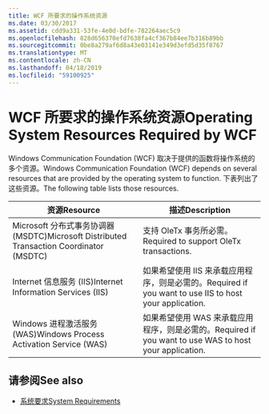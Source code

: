 ```yaml
---
title: WCF 所要求的操作系统资源
ms.date: 03/30/2017
ms.assetid: cdd9a331-53fe-4e0d-bdfe-782264aec5c9
ms.openlocfilehash: 828d656370efd7638fa4cf367b84ee7b316b89bb
ms.sourcegitcommit: 0be8a279af6d8a43e03141e349d3efd5d35f8767
ms.translationtype: MT
ms.contentlocale: zh-CN
ms.lasthandoff: 04/18/2019
ms.locfileid: "59100925"
---
```

# <a name="operating-system-resources-required-by-wcf"></a><span data-ttu-id="7df98-102">WCF 所要求的操作系统资源</span><span class="sxs-lookup"><span data-stu-id="7df98-102">Operating System Resources Required by WCF</span></span>
<span data-ttu-id="7df98-103">Windows Communication Foundation (WCF) 取决于提供的函数将操作系统的多个资源。</span><span class="sxs-lookup"><span data-stu-id="7df98-103">Windows Communication Foundation (WCF) depends on several resources that are provided by the operating system to function.</span></span> <span data-ttu-id="7df98-104">下表列出了这些资源。</span><span class="sxs-lookup"><span data-stu-id="7df98-104">The following table lists those resources.</span></span>  
  
|<span data-ttu-id="7df98-105">资源</span><span class="sxs-lookup"><span data-stu-id="7df98-105">Resource</span></span>|<span data-ttu-id="7df98-106">描述</span><span class="sxs-lookup"><span data-stu-id="7df98-106">Description</span></span>|  
|--------------|-----------------|  
|<span data-ttu-id="7df98-107">Microsoft 分布式事务协调器 (MSDTC)</span><span class="sxs-lookup"><span data-stu-id="7df98-107">Microsoft Distributed Transaction Coordinator (MSDTC)</span></span>|<span data-ttu-id="7df98-108">支持 OleTx 事务所必需。</span><span class="sxs-lookup"><span data-stu-id="7df98-108">Required to support OleTx transactions.</span></span>|  
|<span data-ttu-id="7df98-109">Internet 信息服务 (IIS)</span><span class="sxs-lookup"><span data-stu-id="7df98-109">Internet Information Services (IIS)</span></span>|<span data-ttu-id="7df98-110">如果希望使用 IIS 来承载应用程序，则是必需的。</span><span class="sxs-lookup"><span data-stu-id="7df98-110">Required if you want to use IIS to host your application.</span></span>|  
|<span data-ttu-id="7df98-111">Windows 进程激活服务 (WAS)</span><span class="sxs-lookup"><span data-stu-id="7df98-111">Windows Process Activation Service (WAS)</span></span>|<span data-ttu-id="7df98-112">如果希望使用 WAS 来承载应用程序，则是必需的。</span><span class="sxs-lookup"><span data-stu-id="7df98-112">Required if you want to use WAS to host your application.</span></span>|  
  
## <a name="see-also"></a><span data-ttu-id="7df98-113">请参阅</span><span class="sxs-lookup"><span data-stu-id="7df98-113">See also</span></span>

- [<span data-ttu-id="7df98-114">系统要求</span><span class="sxs-lookup"><span data-stu-id="7df98-114">System Requirements</span></span>](../../../docs/framework/wcf/wcf-system-requirements.md)

